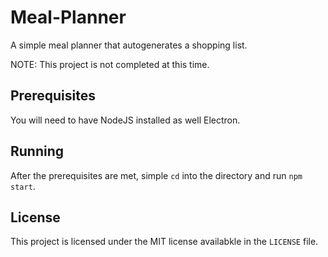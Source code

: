 # Meal-Planner
A simple meal planner that autogenerates a shopping list.

NOTE: This project is not completed at this time.

## Prerequisites
You will need to have NodeJS installed as well Electron.

## Running
After the prerequisites are met, simple ```cd``` into the directory and run ```npm start```.

## License
This project is licensed under the MIT license availabkle in the ```LICENSE``` file.
